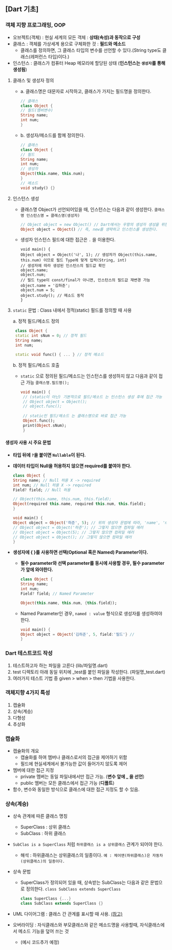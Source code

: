 ## [Dart 기초]

### 객체 지향 프로그래밍, OOP
- 오브젝트(객체) : 현실 세계의 모든 객체 : **상태(속성)과 동작으로 구성**
- 클래스 : 객체를 가상세계 용으로 구체화한 것 : **필드와 메소드**
  - 클래스를 정의하면, 그 클래스 타입의 변수를 선언할 수 있다.(String type도 클래스(레퍼런스 타입)이다.)
- 인스턴스 : 클래스가 컴퓨터 Heap 메모리에 할당된 상태 (**인스턴스는 ```생성자```를 통해 생성됨**)

1. 클래스 및 생성자 정의
   - a. 클래스명은 대문자로 시작하고, 클래스가 가지는 필드명을 정의한다.
     ```dart
     // 클래스
     class Object {
     // 필드(멤버변수)
     String name;
     int num;
     }
     ```

   - b. 생성자/메소드를 함께 정의한다.
     ```dart
     // 클래스
     class Object {
     // 필드
     String name;
     int num;
     // 생성자
     Object(this.name, this.num);
     }
     // 메소드
     void study() {}
     ```

  
2. 인스턴스 생성
   - 클래스명 Object가 선언되어있을 때, 인스턴스는 다음과 같이 생성한다. ```클래스명 인스턴스명 = 클래스명(생성자)```
     ```dart
     // Object object = new Object() // Dart에서는 우항의 생성자 생성을 위한 new 문법이 불필요하다.
     Object object = Object() // 즉, new를 생략하고 인스턴스를 생성한다. 
     ```
   - 생성자 인스턴스 필드에 대한 접근은 ```.``` 을 이용한다.
     ```
     void main() {
     Object object = Object('나', 1); // 생성자가 Object(this.name, this.num) 이므로 필드 Type에 맞게 입력(String, int)
     // 생성자에 따라 생성된 인스턴스의 필드값 확인
     object.name;
     object.num;
     // 필드 type이 const/final가 아니면, 인스턴스의 필드값 재변경 가능
     object.name = '김하준';
     object.num = 5;
     object.study(); // 메소드 동작
     }
     ```

3. ```static``` 문법 : Class 내에서 정적(static) 필드를 정의할 때 사용
   
   a. 정적 필드/메소드 정의
   ```dart
    class Object {
    static int sNum = 0; // 정적 필드
    String name;
    int num;

    static void func() { ... } // 정적 메소드
    ```

   b. 정적 필드/메소드 호출
   - ```static``` 으로 정의된 필드/메소드는 인스턴스를 생성하지 않고 다음과 같이 접근 가능 ```클래스명.필드명();```
     ```dart
     void main() {
      // (static이 아닌) 기본적으로 필드/메소드 는 인스턴스 생성 후에 접근 가능
      // Object object = Object();
      // object.func();
    
      // static인 필드/메소드 는 클래스명으로 바로 접근 가능
      Object.func();  
      print(Object.sNum);
      }
      ```

#### 생성자 사용 시 주요 문법
- **타입 뒤에 ```?```을 붙이면 ```Nullable```이 된다.**
- **데이터 타입이 Null을 허용하지 않으면 required를 붙여야 한다.**
    ```dart
    class Object {
    String name; // Null 허용 X -> required
    int num; // Null 허용 X -> required
    Field? field; // Null 허용
  
    // Object(this.name, this.num, this.field);
    Object(required this.name, required this.num, this.field);
    }
    ```

    ```dart
    void main() {
    Object object = Object('하준', 5); // 위의 생성자 문법에 따라, 'name', 'num'은 필수로 입력하여야 한다. (required)
    // Object object = Object('하준'); // 그렇지 않으면 컴파일 에러
    // Object object = Object(5); // 그렇지 않으면 컴파일 에러
    // Object object = Object(); // 그렇지 않으면 컴파일 에러
    }
    ```
    
  
- **생성자에 { }를 사용하면 선택(Optional 혹은 Named) Parameter이다.**
  - **필수 parameter와 선택 parameter를 동시에 사용할 경우, 필수 parameter가 앞에 와야한다.**
    ```dart
    class Object {
    String name;
    int num;
    Field? field; // Named Parameter
    
    Object(this.name, this.num, {this.field});
    ```
  - Named Parameter인 경우, ```named : value``` 형식으로 생성자를 생성하여야 한다.
    ```dart
    void main() {
    Object object = Object('김하준', 5, field:'필드'} //
    }
    ```

### Dart 테스트코드 작성
  1. 테스트하고자 하는 파일을 고른다 (lib/파일명.dart)
  2. test 디렉토리 아래 동일 위치에 _test를 붙인 파일을 작성한다. (파일명_test.dart)
  3. 여러가지 테스트 기법 중 given > when > then 기법을 사용한다.

### 객체지향 4가지 특성
1. 캡슐화
2. 상속(계승)
3. 다형성
4. 추상화
   
### 캡슐화
  - 캡슐화의 개요
    - 캡슐화를 하여 멤버나 클래스로서의 접근을 제어하기 위함
    - 필드에 현실세계에서 불가능한 값이 들어가지 않도록 제어
  - 멤버에 대한 접근 지정
    - private 멤버는 동일 파일내에서만 접근 가능. (**변수 앞에  **_** 을 선언**)
    - public 멤버는 모든 클래스에서 접근 가능 (**디폴트**)
  - 함수, 변수와 동일한 방식으로 클래스에 대한 접근 지정도 할 수 있음.

### 상속(계승)
  - 상속 관계에 따른 클래스 명칭
    - SuperClass : 상위 클래스
    - SubClass : 하위 클래스
  - ```SubClas is a SuperClass``` 처럼 ```하위클래스 is a 상위클래스``` 관계가 되어야 한다.
    - 해석 : 하위클래스는 상위클래스의 일종이다. ```예 : 체어맨(하위클래스)은 자동차(상위클래스)의 일종이다.```
  - 상속 문법
    - SuperClass가 정의되어 있을 때, 상속받는 SubClass는 다음과 같은 문법으로 정의한다.
      ```class SubClass extends SuperClass```
      
      ```dart
      class SuperClass {...} 
      class SubClass extends SuperClass {} 
      ```
      
  - UML 다이어그램 : 클래스 간 관계를 표시할 때 사용. [(참고)](https://pdf.plantuml.net/PlantUML_Language_Reference_Guide_ko.pdf)
  
  - 오버라이딩 : 자식클래스와 부모클래스와 같은 메소드명을 사용할때, 자식클래스에서 메소드 기능을 덮어 쓰는 것
    - (예시 코드추가 예정)
